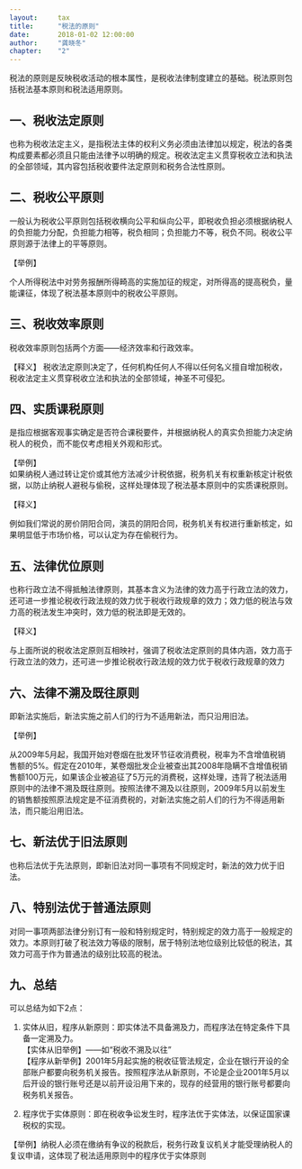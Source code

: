 ```yaml
---
layout: 	tax
title: 		"税法的原则"
date: 		2018-01-02 12:00:00
author: 	"龚晓冬"
chapter: 	"2"
---  
```




税法的原则是反映税收活动的根本属性，是税收法律制度建立的基础。税法原则包括税法基本原则和税法适用原则。  


## 一、税收法定原则

也称为税收法定主义，是指税法主体的权利义务必须由法律加以规定，税法的各类构成要素都必须且只能由法律予以明确的规定。税收法定主义贯穿税收立法和执法的全部领域，其内容包括税收要件法定原则和税务合法性原则。  


## 二、税收公平原则

一般认为税收公平原则包括税收横向公平和纵向公平，即税收负担必须根据纳税人的负担能力分配，负担能力相等，税负相同；负担能力不等，税负不同。税收公平原则源于法律上的平等原则。

【举例】

个人所得税法中对劳务报酬所得畸高的实施加征的规定，对所得高的提高税负，量能课征，体现了税法基本原则中的税收公平原则。  

## 三、税收效率原则

税收效率原则包括两个方面——经济效率和行政效率。  

【释义】
税收法定原则决定了，任何机构任何人不得以任何名义擅自增加税收，税收法定主义贯穿税收立法和执法的全部领域，神圣不可侵犯。  

## 四、实质课税原则

是指应根据客观事实确定是否符合课税要件，并根据纳税人的真实负担能力决定纳税人的税负，而不能仅考虑相关外观和形式。  

【举例】  
如果纳税人通过转让定价或其他方法减少计税依据，税务机关有权重新核定计税依据，以防止纳税人避税与偷税，这样处理体现了税法基本原则中的实质课税原则。  

【释义】

例如我们常说的房价阴阳合同，演员的阴阳合同，税务机关有权进行重新核定，如果明显低于市场价格，可以认定为存在偷税行为。  

## 五、法律优位原则

也称行政立法不得抵触法律原则，其基本含义为法律的效力高于行政立法的效力，还可进一步推论税收行政法规的效力优于税收行政规章的效力；效力低的税法与效力高的税法发生冲突时，效力低的税法即是无效的。  

【释义】

与上面所说的税收法定原则互相映衬，强调了税收法定原则的具体内涵，效力高于行政立法的效力，还可进一步推论税收行政法规的效力优于税收行政规章的效力

## 六、法律不溯及既往原则

即新法实施后，新法实施之前人们的行为不适用新法，而只沿用旧法。  

【举例】

从2009年5月起，我国开始对卷烟在批发环节征收消费税，税率为不含增值税销售额的5%。假定在2010年，某卷烟批发企业被查出其2008年隐瞒不含增值税销售额100万元，如果该企业被追征了5万元的消费税，这样处理，违背了税法适用原则中的法律不溯及既往原则。按照法律不溯及以往原则，2009年5月以前发生的销售额按照原法规定是不征消费税的，对新法实施之前人们的行为不得适用新法，而只能沿用旧法。

## 七、新法优于旧法原则

也称后法优于先法原则，即新旧法对同一事项有不同规定时，新法的效力优于旧法。


## 八、特别法优于普通法原则

对同一事项两部法律分别订有一般和特别规定时，特别规定的效力高于一般规定的效力。本原则打破了税法效力等级的限制，居于特别法地位级别比较低的税法，其效力可高于作为普通法的级别比较高的税法。


## 九、总结

可以总结为如下2点：  
1. 实体从旧，程序从新原则：即实体法不具备溯及力，而程序法在特定条件下具备一定溯及力。  
【实体从旧举例】——如“税收不溯及以往”  
【程序从新举例】2001年5月起实施的税收征管法规定，企业在银行开设的全部账户都要向税务机关报告。按照程序法从新原则，不论是企业2001年5月以后开设的银行账号还是以前开设沿用下来的，现存的经营用的银行账号都要向税务机关报告。  

2. 程序优于实体原则：即在税收争讼发生时，程序法优于实体法，以保证国家课税权的实现。  

【举例】纳税人必须在缴纳有争议的税款后，税务行政复议机关才能受理纳税人的复议申请，这体现了税法适用原则中的程序优于实体原则  

